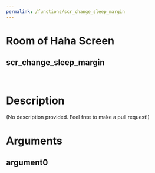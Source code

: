 ```yaml
---
permalink: /functions/scr_change_sleep_margin
---
```

# Room of Haha Screen  
## scr_change_sleep_margin  
&nbsp;  
# Description  
(No description provided. Feel free to make a pull request!) 
&nbsp;  
# Arguments
## argument0

&nbsp;  


